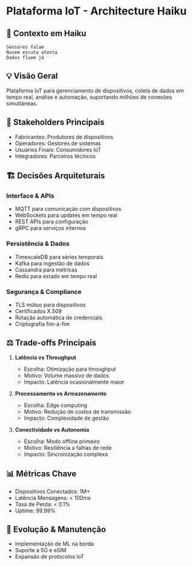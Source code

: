 # Plataforma IoT - Architecture Haiku

## 🎯 Contexto em Haiku

```
Sensores falam
Nuvem escuta atenta
Dados fluem já
```

## 💡 Visão Geral
Plataforma IoT para gerenciamento de dispositivos, coleta de dados em tempo real, análise e automação, suportando milhões de conexões simultâneas.

## 👥 Stakeholders Principais
- Fabricantes: Produtores de dispositivos
- Operadores: Gestores de sistemas
- Usuários Finais: Consumidores IoT
- Integradores: Parceiros técnicos

## 🏗 Decisões Arquiteturais

### Interface & APIs
- MQTT para comunicação com dispositivos
- WebSockets para updates em tempo real
- REST APIs para configuração
- gRPC para serviços internos

### Persistência & Dados
- TimescaleDB para séries temporais
- Kafka para ingestão de dados
- Cassandra para métricas
- Redis para estado em tempo real

### Segurança & Compliance
- TLS mútuo para dispositivos
- Certificados X.509
- Rotação automática de credenciais
- Criptografia fim-a-fim

## ⚖️ Trade-offs Principais

1. **Latência vs Throughput**
   - Escolha: Otimização para throughput
   - Motivo: Volume massivo de dados
   - Impacto: Latência ocasionalmente maior

2. **Processamento vs Armazenamento**
   - Escolha: Edge computing
   - Motivo: Redução de custos de transmissão
   - Impacto: Complexidade de gestão

3. **Conectividade vs Autonomia**
   - Escolha: Modo offline primeiro
   - Motivo: Resiliência a falhas de rede
   - Impacto: Sincronização complexa

## 📊 Métricas Chave
- Dispositivos Conectados: 1M+
- Latência Mensagens: < 100ms
- Taxa de Perda: < 0.1%
- Uptime: 99.99%

## 🔄 Evolução & Manutenção
- Implementação de ML na borda
- Suporte a 5G e eSIM
- Expansão de protocolos IoT 